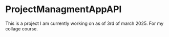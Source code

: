 # ProjectManagmentAppAPI

This is a project I am currently working on as of 3rd of march 2025.
For my collage course.